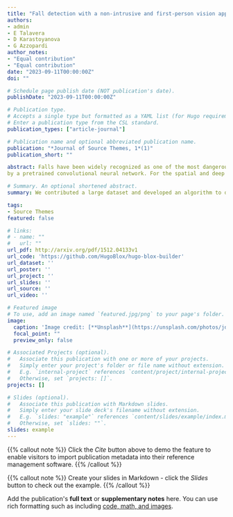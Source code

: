 ```yaml
---
title: "Fall detection with a non-intrusive and first-person vision approach"
authors:
- admin
- E Talavera
- D Karastoyanova
- G Azzopardi
author_notes:
- "Equal contribution"
- "Equal contribution"
date: "2023-09-11T00:00:00Z"
doi: ""

# Schedule page publish date (NOT publication's date).
publishDate: "2023-09-11T00:00:00Z"

# Publication type.
# Accepts a single type but formatted as a YAML list (for Hugo requirements).
# Enter a publication type from the CSL standard.
publication_types: ["article-journal"]

# Publication name and optional abbreviated publication name.
publication: "*Journal of Source Themes, 1*(1)"
publication_short: ""

abstract: Falls have been widely recognized as one of the most dangerous incidents for the elderly and other people with mobility limitations. This problem has attracted wide scientific interest, which has led to several investigations based on nonvision wearable sensors and static cameras. We investigate the challenge of fall detection and recognition using egocentric wearable cameras, which, besides portability and affordability, capture visual information that can be further leveraged for a broad set of lifelogging applications. In this work, five volunteers were equipped with two cameras each, one attached to the neck and the other to the waist. They were asked to simulate four kinds of falls and nine types of nonfalls. The newly collected dataset consists of 5858 short video clips, which we make available online. The proposed approach is a late fusion methodology that combines spatial and motion descriptors along with deep features extracted
by a pretrained convolutional neural network. For the spatial and deep features, we consider the similarity of such features between frames in regular intervals of a given time window. In this way, it is the transition between such frames that are encoded in our approach, while the actual scene content does not play a role. We design several experiments to investigate the best camera location and performance for indoor and outdoor activities and employ leave-one-subjectout cross-validation to test the generalization ability of our approach. 

# Summary. An optional shortened abstract.
summary: We contributed a large dataset and developed an algorithm to detect falls and classify different kinds of daily activities.

tags:
- Source Themes
featured: false

# links:
# - name: ""
#   url: ""
url_pdf: http://arxiv.org/pdf/1512.04133v1
url_code: 'https://github.com/HugoBlox/hugo-blox-builder'
url_dataset: ''
url_poster: ''
url_project: ''
url_slides: ''
url_source: ''
url_video: ''

# Featured image
# To use, add an image named `featured.jpg/png` to your page's folder. 
image:
  caption: 'Image credit: [**Unsplash**](https://unsplash.com/photos/jdD8gXaTZsc)'
  focal_point: ""
  preview_only: false

# Associated Projects (optional).
#   Associate this publication with one or more of your projects.
#   Simply enter your project's folder or file name without extension.
#   E.g. `internal-project` references `content/project/internal-project/index.md`.
#   Otherwise, set `projects: []`.
projects: []

# Slides (optional).
#   Associate this publication with Markdown slides.
#   Simply enter your slide deck's filename without extension.
#   E.g. `slides: "example"` references `content/slides/example/index.md`.
#   Otherwise, set `slides: ""`.
slides: example
---
```


{{% callout note %}}
Click the *Cite* button above to demo the feature to enable visitors to import publication metadata into their reference management software.
{{% /callout %}}

{{% callout note %}}
Create your slides in Markdown - click the *Slides* button to check out the example.
{{% /callout %}}

Add the publication's **full text** or **supplementary notes** here. You can use rich formatting such as including [code, math, and images](https://docs.hugoblox.com/content/writing-markdown-latex/).
